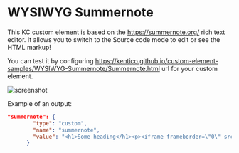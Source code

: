 # WYSIWYG Summernote

This KC custom element is based on the https://summernote.org/ rich text editor.
It allows you to switch to the Source code mode to edit or see the HTML markup!

You can test it by configuring https://kentico.github.io/custom-element-samples/WYSIWYG-Summernote/Summernote.html url for your custom element.

![screenshot](https://amend.cz/wysiwyg/summernote.gif)

Example of an output:
```json
"summernote": {
        "type": "custom",
        "name": "summernote",
        "value": "<h1>Some heading</h1><p><iframe frameborder=\"0\" src=\"//www.youtube.com/embed/ZwvRY_0u0J8\" width=\"640\" height=\"360\" class=\"note-video-clip\"></iframe></p><p>lorem ipsum</p>"
      }
```
